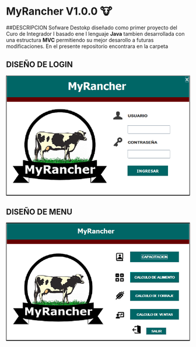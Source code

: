# __MyRancher V1.0.0__ 	:cow:
##DESCRIPCION
Sofware Destokp diseñado como primer proyecto del Curo de Integrador I basado ene l lenguaje __Java__ tambien desarrollada con una
estructura __MVC__ permitiendo su mejor desarollo a futuras modificaciones. En el presente repositorio encontrara en la carpeta 

## DISEÑO DE LOGIN
 
![LOGIN](https://github.com/Roman31X/MyRancherMVC/blob/master/test/Imagenes_Software/MyRancher_Login.png)

## DISEÑO DE MENU

![MENU](https://github.com/Roman31X/MyRancherMVC/blob/master/test/Imagenes_Software/MyRancher_MenuPrincipal.png)
